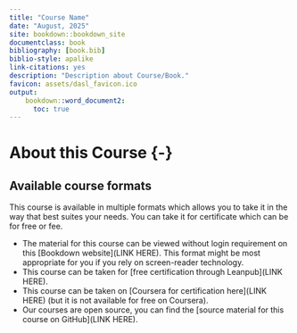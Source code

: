 ```yaml
---
title: "Course Name"
date: "August, 2025"
site: bookdown::bookdown_site
documentclass: book
bibliography: [book.bib]
biblio-style: apalike
link-citations: yes
description: "Description about Course/Book."
favicon: assets/dasl_favicon.ico
output:
    bookdown::word_document2:
      toc: true
---
```


# About this Course {-}


## Available course formats

This course is available in multiple formats which allows you to take it in the way that best suites your needs. You can take it for certificate which can be for free or fee.

- The material for this course can be viewed without login requirement on this [Bookdown website](LINK HERE). This format might be most appropriate for you if you rely on screen-reader technology.
- This course can be taken for [free certification through Leanpub](LINK HERE).
- This course can be taken on [Coursera for certification here](LINK HERE) (but it is not available for free on Coursera).
- Our courses are open source, you can find the [source material for this course on GitHub](LINK HERE).
